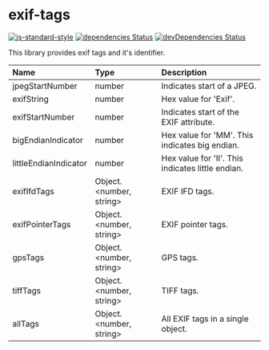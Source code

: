 # exif-tags

[![js-standard-style](https://img.shields.io/badge/code%20style-standard-brightgreen.svg)](http://standardjs.com) [![dependencies Status](https://david-dm.org/Piu130/exif-tags/status.svg)](https://david-dm.org/Piu130/exif-tags) [![devDependencies Status](https://david-dm.org/Piu130/exif-tags/dev-status.svg)](https://david-dm.org/Piu130/exif-tags?type=dev)

This library provides exif tags and it's identifier.

| Name | Type | Description |
| :--- | :--- | :---------- |
| jpegStartNumber | number | Indicates start of a JPEG. |
| exifString | number | Hex value for &#x27;Exif&#x27;. |
| exifStartNumber | number | Indicates start of the EXIF attribute. |
| bigEndianIndicator | number | Hex value for &#x27;MM&#x27;. This indicates big endian. |
| littleEndianIndicator | number | Hex value for &#x27;II&#x27;. This indicates little endian. |
| exifIfdTags | Object.&lt;number, string&gt; | EXIF IFD tags. |
| exifPointerTags | Object.&lt;number, string&gt; | EXIF pointer tags. |
| gpsTags | Object.&lt;number, string&gt; | GPS tags. |
| tiffTags | Object.&lt;number, string&gt; | TIFF tags. |
| allTags | Object.&lt;number, string&gt; | All EXIF tags in a single object. |
